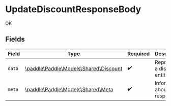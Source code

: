 # UpdateDiscountResponseBody

OK


## Fields

| Field                                                                    | Type                                                                     | Required                                                                 | Description                                                              |
| ------------------------------------------------------------------------ | ------------------------------------------------------------------------ | ------------------------------------------------------------------------ | ------------------------------------------------------------------------ |
| `data`                                                                   | [\paddle\Paddle\Models\Shared\Discount](../../models/shared/Discount.md) | :heavy_check_mark:                                                       | Represents a discount entity.                                            |
| `meta`                                                                   | [\paddle\Paddle\Models\Shared\Meta](../../models/shared/Meta.md)         | :heavy_check_mark:                                                       | Information about this response.                                         |